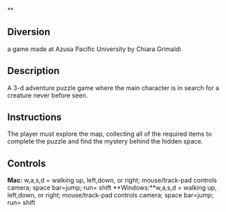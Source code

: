 ﻿**

## Diversion

a game made at Azusa Pacific University by Chiara Grimaldi 

## Description 
A 3-d adventure puzzle game where the main character is in search for a creature never before seen.

## Instructions
The player must explore the map, collecting all of the required items to complete the puzzle and find the mystery behind the hidden space. 
## Controls

**Mac:** w,a,s,d = walking up, left,down, or right;  mouse/track-pad controls camera; space bar=jump;  run= shift 
**Windows:**w,a,s,d = walking up, left,down, or right;  mouse/track-pad controls camera; space bar=jump;  run= shift

